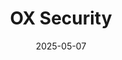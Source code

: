 ---  
layout: startup_page  
title: "OX Security"  
id: "ox.security"  
permalink: "/oxsecurityox.security05072025/"  
website: "https://www.ox.security/"  
funding_round: "Series B"  
funding_amount: "$60M"  
investors: "DTCP, IBM Ventures, Microsoft, Swisscom Ventures, Evolution Equity Partners, Team8"  
about: "OX Security is an Application Security Platform that helps organizations prioritize the 5% of application security risks that truly matter. The platform assesses exploitability, reachability, and business impact to focus teams on critical threats and reduce wasted developer hours. Trusted by over 200 organizations, OX aims to shift from reactive security to measurable risk reduction."  
markets: "Application Security, Computer and Network Security"  
hq: "Boston, Massachusetts, United States"  
founded_year: "2021"  
linkedin: "https://www.linkedin.com/company/ox-security"  
twitter: "https://twitter.com/ox_security"  
instagram: ""  
facebook: "https://www.facebook.com/61567333454839"  
crunchbase: "https://www.crunchbase.com/organization/ox-security"  
pitchbook: "https://pitchbook.com/profiles/company/509596-39"  

date_display: "07-May-2025"  
date: "2025-05-07"

# SEO Optimization  
meta_title: "OX Security - Series B Funding ($60M)"  
meta_description: "OX Security, OX Security is an Application Security Platform that helps organizations prioritize the 5% of application security risks that truly matter. The platfo..."  
meta_keywords: "OX Security, Application Security, Computer and Network Security, Series B funding"  
canonical_url: "https://startup.projectstartups.com/oxsecurityox.security05072025/"  
---